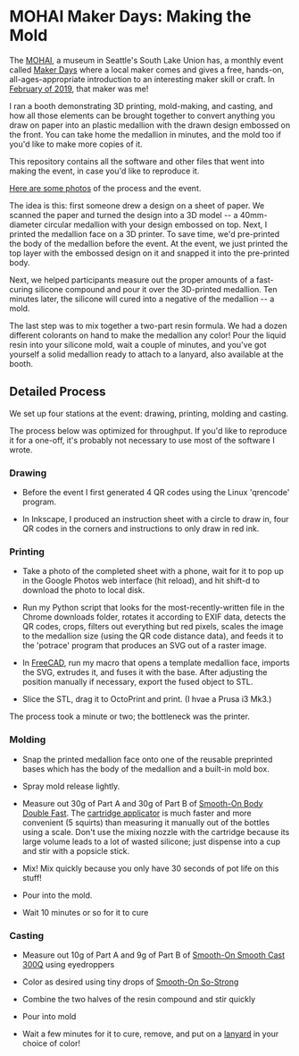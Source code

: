 
# MOHAI Maker Days: Making the Mold

The [MOHAI](https://mohai.org/), a museum in Seattle's South Lake Union has, a
monthly event called [Maker Days](https://mohai.org/program/maker-days/) where a
local maker comes and gives a free, hands-on, all-ages-appropriate introduction
to an interesting maker skill or craft. In [February of
2019](https://mohai.org/event/maker-day-making-the-mold/), that maker was me!

I ran a booth demonstrating 3D printing, mold-making, and casting, and
how all those elements can be brought together to convert anything you
draw on paper into an plastic medallion with the drawn design embossed
on the front. You can take home the medallion in minutes, and the mold
too if you'd like to make more copies of it.

This repository contains all the software and other files that went
into making the event, in case you'd like to reproduce it.

[Here are some photos](https://photos.app.goo.gl/AzxZ8Njd79hLUo9N7) of
the process and the event.

The idea is this: first someone drew a design on a sheet of paper. We
scanned the paper and turned the design into a 3D model -- a
40mm-diameter circular medallion with your design embossed on
top. Next, I printed the medallion face on a 3D printer. To save time,
we'd pre-printed the body of the medallion before the event. At the
event, we just printed the top layer with the embossed design on it
and snapped it into the pre-printed body.

Next, we helped participants measure out the proper amounts of a
fast-curing silicone compound and pour it over the 3D-printed
medallion. Ten minutes later, the silicone will cured into a
negative of the medallion -- a mold.

The last step was to mix together a two-part resin formula. We had a
dozen different colorants on hand to make the medallion any color!
Pour the liquid resin into your silicone mold, wait a couple of
minutes, and you've got yourself a solid medallion ready to attach to
a lanyard, also available at the booth.

## Detailed Process

We set up four stations at the event: drawing, printing, molding and casting.

The process below was optimized for throughput. If you'd like to
reproduce it for a one-off, it's probably not necessary to use most of
the software I wrote.

### Drawing

* Before the event I first generated 4 QR codes using the Linux
  'qrencode' program.

* In Inkscape, I produced an instruction sheet with a circle to draw
  in, four QR codes in the corners and instructions to only draw in
  red ink.


### Printing

* Take a photo of the completed sheet with a phone, wait for it to pop
  up in the Google Photos web interface (hit reload), and hit shift-d
  to download the photo to local disk.

* Run my Python script that looks for the most-recently-written file in
  the Chrome downloads folder, rotates it according to EXIF data,
  detects the QR codes, crops, filters out everything but red pixels,
  scales the image to the medallion size (using the QR code distance
  data), and feeds it to the 'potrace' program that produces an SVG
  out of a raster image.

* In [FreeCAD](https://www.freecadweb.org), run my macro that opens a
  template medallion face, imports the SVG, extrudes it, and fuses it
  with the base. After adjusting the position manually if necessary,
  export the fused object to STL.

* Slice the STL, drag it to OctoPrint and print. (I hvae a Prusa i3 Mk3.)

The process took a minute or two; the bottleneck was the printer.

### Molding

* Snap the printed medallion face onto one of the reusable preprinted
bases which has the body of the medallion and a built-in mold box.

* Spray mold release lightly.

* Measure out 30g of Part A and 30g of Part B of [Smooth-On Body
Double
Fast](https://www.smooth-on.com/products/body-double-fast-set/). The
[cartridge
applicator](https://www.reynoldsam.com/product/dispensing-guns/) is
much faster and more convenient (5 squirts) than measuring it manually
out of the bottles using a scale. Don't use the mixing nozzle with the
cartridge because its large volume leads to a lot of wasted silicone;
just dispense into a cup and stir with a popsicle stick.

* Mix! Mix quickly because you only have 30 seconds of pot life on
  this stuff!

* Pour into the mold.

* Wait 10 minutes or so for it to cure

### Casting

* Measure out 10g of Part A and 9g of Part B of [Smooth-On Smooth Cast
  300Q](https://www.smooth-on.com/products/smooth-cast-300q/) using
  eyedroppers

* Color as desired using tiny drops of [Smooth-On
  So-Strong](https://www.smooth-on.com/product-line/strong/)

* Combine the two halves of the resin compound and stir quickly

* Pour into mold

* Wait a few minutes for it to cure, remove, and put on a
  [lanyard](https://www.amazon.com/gp/product/B018JW4IBC/ref=oh_aui_search_asin_title?ie=UTF8&psc=1)
  in your choice of color!


